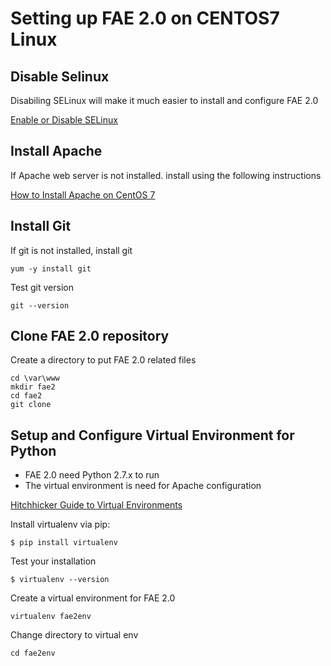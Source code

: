 # Setting up FAE 2.0 on CENTOS7 Linux

## Disable Selinux

Disabiling SELinux will make it much easier to install and configure FAE 2.0

[Enable or Disable SELinux](https://www.centos.org/docs/5/html/5.1/Deployment_Guide/sec-sel-enable-disable.html)

## Install Apache

If Apache web server is not installed. install using the following instructions

[How to Install Apache on CentOS 7](https://www.liquidweb.com/kb/how-to-install-apache-on-centos-7/)

## Install Git

If git is not installed, install git

```
yum -y install git
```

Test git version

```
git --version
```

## Clone FAE 2.0 repository 

Create a directory to put FAE 2.0 related files

```
cd \var\www
mkdir fae2
cd fae2
git clone 
```


## Setup and Configure Virtual Environment for Python

* FAE 2.0 need Python 2.7.x to run
* The virtual environment is need for Apache configuration

[Hitchhicker Guide to Virtual Environments](http://python-guide-pt-br.readthedocs.io/en/latest/dev/virtualenvs/)

Install virtualenv via pip:

```
$ pip install virtualenv
```

Test your installation

```
$ virtualenv --version
```


Create a virtual environment for FAE 2.0

```
virtualenv fae2env
```

Change directory to virtual env

```
cd fae2env
```

